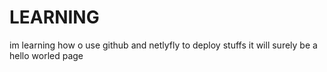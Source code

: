 # LEARNING
im learning how o use github and netlyfly to deploy stuffs it will surely be a hello worled page
